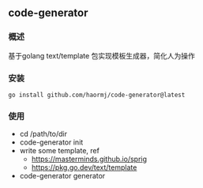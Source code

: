 ## code-generator

### 概述

基于golang text/template 包实现模板生成器，简化人为操作

### 安装

```
go install github.com/haormj/code-generator@latest
```

### 使用

- cd /path/to/dir
- code-generator init
- write some template, ref
    - https://masterminds.github.io/sprig
    - https://pkg.go.dev/text/template
- code-generator generator 